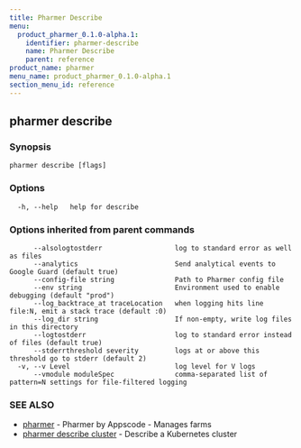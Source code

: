 ```yaml
---
title: Pharmer Describe
menu:
  product_pharmer_0.1.0-alpha.1:
    identifier: pharmer-describe
    name: Pharmer Describe
    parent: reference
product_name: pharmer
menu_name: product_pharmer_0.1.0-alpha.1
section_menu_id: reference
---
```

## pharmer describe



### Synopsis



```
pharmer describe [flags]
```

### Options

```
  -h, --help   help for describe
```

### Options inherited from parent commands

```
      --alsologtostderr                  log to standard error as well as files
      --analytics                        Send analytical events to Google Guard (default true)
      --config-file string               Path to Pharmer config file
      --env string                       Environment used to enable debugging (default "prod")
      --log_backtrace_at traceLocation   when logging hits line file:N, emit a stack trace (default :0)
      --log_dir string                   If non-empty, write log files in this directory
      --logtostderr                      log to standard error instead of files (default true)
      --stderrthreshold severity         logs at or above this threshold go to stderr (default 2)
  -v, --v Level                          log level for V logs
      --vmodule moduleSpec               comma-separated list of pattern=N settings for file-filtered logging
```

### SEE ALSO

* [pharmer](/docs/reference/pharmer.md)	 - Pharmer by Appscode - Manages farms
* [pharmer describe cluster](/docs/reference/pharmer_describe_cluster.md)	 - Describe a Kubernetes cluster

